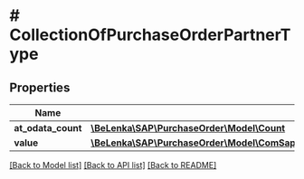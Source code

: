 # # CollectionOfPurchaseOrderPartnerType

## Properties

Name | Type | Description | Notes
------------ | ------------- | ------------- | -------------
**at_odata_count** | [**\BeLenka\SAP\PurchaseOrder\Model\Count**](Count.md) |  | [optional]
**value** | [**\BeLenka\SAP\PurchaseOrder\Model\ComSapGatewaySrvdA2xApiPurchaseorder2V0001PurchaseOrderPartnerType[]**](ComSapGatewaySrvdA2xApiPurchaseorder2V0001PurchaseOrderPartnerType.md) |  | [optional]

[[Back to Model list]](../../README.md#models) [[Back to API list]](../../README.md#endpoints) [[Back to README]](../../README.md)
